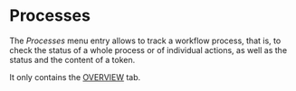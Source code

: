 # Processes

The *Processes* menu entry allows to track a workflow process, that is, to check the status of a whole process or of individual actions, as well as the status and the content of a token.   

It only contains the [OVERVIEW](./03a_Processes.md) tab.
